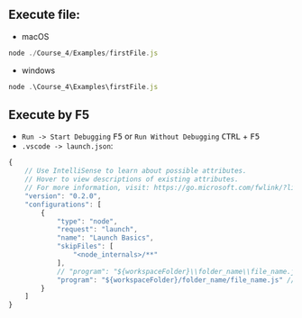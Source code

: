 ## Execute file:

- macOS

```javascript
node ./Course_4/Examples/firstFile.js
```

- windows

```javascript
node .\Course_4\Examples\firstFile.js
```

## Execute by F5

- `Run -> Start Debugging` <kbd>F5</kbd> or `Run Without Debugging` <kbd>CTRL</kbd> + <kbd>F5</kbd>
- `.vscode -> launch.json`:

```javascript
{
    // Use IntelliSense to learn about possible attributes.
    // Hover to view descriptions of existing attributes.
    // For more information, visit: https://go.microsoft.com/fwlink/?linkid=830387
    "version": "0.2.0",
    "configurations": [
        {
            "type": "node",
            "request": "launch",
            "name": "Launch Basics",
            "skipFiles": [
                "<node_internals>/**"
            ],
            // "program": "${workspaceFolder}\\folder_name\\file_name.js" // for windows
            "program": "${workspaceFolder}/folder_name/file_name.js" // for macOS
        }
    ]
}
```
